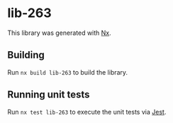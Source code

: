 # lib-263

This library was generated with [Nx](https://nx.dev).

## Building

Run `nx build lib-263` to build the library.

## Running unit tests

Run `nx test lib-263` to execute the unit tests via [Jest](https://jestjs.io).
